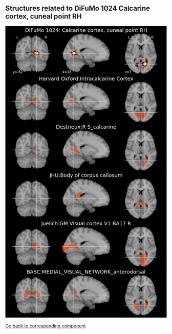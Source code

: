 


## Structures related to DiFuMo 1024 Calcarine cortex, cuneal point RH

![75](75.jpg "Structures related to DiFuMo 1024 Calcarine cortex, cuneal point RH")

[Go back to corresponding component](https://parietal-inria.github.io/DiFuMo/1024/html/75.html)